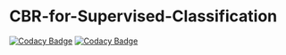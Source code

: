 # CBR-for-Supervised-Classification
[![Codacy Badge](https://api.codacy.com/project/badge/Grade/78930f38e5694152be11b0169aacb76d)](https://app.codacy.com/app/miladBentaiba/CBR-for-Supervised-Classification?utm_source=github.com&utm_medium=referral&utm_content=miladBentaiba/CBR-for-Supervised-Classification&utm_campaign=Badge_Grade_Dashboard)
[![Codacy Badge](https://api.codacy.com/project/badge/Grade/78930f38e5694152be11b0169aacb76d)](https://app.codacy.com/app/miladBentaiba/CBR-for-Supervised-Classification?utm_source=github.com&utm_medium=referral&utm_content=miladBentaiba/CBR-for-Supervised-Classification&utm_campaign=Badge_Grade_Dashboard)